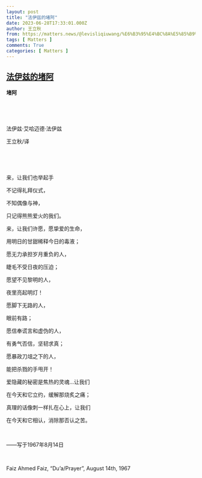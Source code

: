 ```yaml
---
layout: post
title: "法伊兹的堵阿"
date: 2023-06-28T17:33:01.000Z
author: 王立秋
from: https://matters.news/@levisliqiuwang/%E6%B3%95%E4%BC%8A%E5%85%B9%E7%9A%84%E5%A0%B5%E9%98%BF-bafybeihoviw5swhbzdigfbi26cnm54ey5vdf4zk4r3m7manpszmawx3xza
tags: [ Matters ]
comments: True
categories: [ Matters ]
---
```

<!--1687973581000-->
[法伊兹的堵阿](https://matters.news/@levisliqiuwang/%E6%B3%95%E4%BC%8A%E5%85%B9%E7%9A%84%E5%A0%B5%E9%98%BF-bafybeihoviw5swhbzdigfbi26cnm54ey5vdf4zk4r3m7manpszmawx3xza)
------

<div>
<p><strong>堵阿</strong></p><p><br class="smart"></p><p><br class="smart"></p><p>法伊兹·艾哈迈德·法伊兹</p><p>王立秋/译</p><p><br class="smart"></p><p><br class="smart"></p><p>来，让我们也举起手</p><p>不记得礼拜仪式，</p><p>不知偶像与神，</p><p>只记得熊熊爱火的我们。</p><p>来，让我们许愿，愿挚爱的生命，</p><p>用明日的甘甜稀释今日的毒液；</p><p>愿无力承担岁月重负的人，</p><p>睫毛不受日夜的压迫；</p><p>愿望不见黎明的人，</p><p>夜里亮起明灯！</p><p>愿脚下无路的人，</p><p>眼前有路；</p><p>愿信奉谎言和虚伪的人，</p><p>有勇气否信，坚韧求真；</p><p>愿暴政刀俎之下的人，</p><p>能把杀戮的手甩开！</p><p>爱隐藏的秘密是焦热的灵魂…让我们</p><p>在今天和它立约，缓解那烧炙之痛；</p><p>真理的话像刺一样扎在心上，让我们</p><p>在今天和它相认，消除那否认之苦。</p><p><br class="smart"></p><p>——写于1967年8月14日</p><p><br class="smart"></p><p>Faiz Ahmed Faiz, “Du’a/Prayer”, August 14th, 1967</p>
</div>
